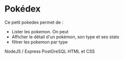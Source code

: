 # Pokédex

Ce petit pokedex permet de :
 - Lister les pokemon. On peut 
 - Afficher le détail d'un pokémon, son type et ses stats 
 - filtrer les pokemon par type


NodeJS / Express
PostGreSQL
HTML et CSS